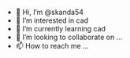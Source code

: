 - 👋 Hi, I’m @skanda54
- 👀 I’m interested in cad
- 🌱 I’m currently learning cad
- 💞️ I’m looking to collaborate on ...
- 📫 How to reach me ...

<!---
skanda54/skanda54 is a ✨ special ✨ repository because its `README.md` (this file) appears on your GitHub profile.
You can click the Preview link to take a look at your changes.
--->
